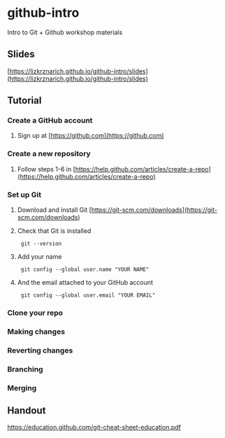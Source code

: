# github-intro
Intro to Git + Github workshop materials

## Slides

[https://lizkrznarich.github.io/github-intro/slides](https://lizkrznarich.github.io/github-intro/slides)

## Tutorial
### Create a GitHub account
1. Sign up at [https://github.com](https://github.com)
### Create a new repository
1. Follow steps 1-6 in [https://help.github.com/articles/create-a-repo](https://help.github.com/articles/create-a-repo)
### Set up Git
1. Download and install Git [https://git-scm.com/downloads](https://git-scm.com/downloads)

2. Check that Git is installed

        git --version

3. Add your name

        git config --global user.name "YOUR NAME"

4. And the email attached to your GitHub account

        git config --global user.email "YOUR EMAIL"

### Clone your repo
### Making changes
### Reverting changes
### Branching
### Merging

## Handout
https://education.github.com/git-cheat-sheet-education.pdf


